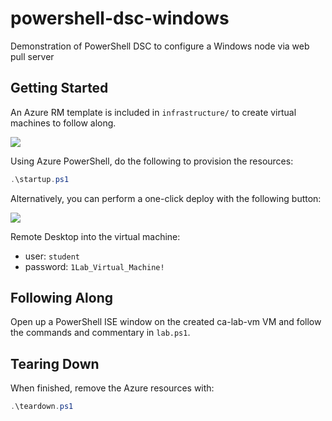 # powershell-dsc-windows
Demonstration of PowerShell DSC to configure a Windows node via web pull server

## Getting Started
An Azure RM template is included in `infrastructure/` to create virtual machines to follow along.

<a href="http://armviz.io/#/?load=https%3A%2F%2Fraw.githubusercontent.com%2Flrakai%2Fpowershell-dsc-windows%2Fmaster%2Finfrastructure%2Farm-template.json">
    <img src="https://camo.githubusercontent.com/536ab4f9bc823c2e0ce72fb610aafda57d8c6c12/687474703a2f2f61726d76697a2e696f2f76697375616c697a65627574746f6e2e706e67" data-canonical-src="http://armviz.io/visualizebutton.png" style="max-width:100%;">
</a> 

Using Azure PowerShell, do the following to provision the resources:
```ps1
.\startup.ps1
```
Alternatively, you can perform a one-click deploy with the following button:

<a href="https://portal.azure.com/#create/Microsoft.Template/uri/https%3A%2F%2Fraw.githubusercontent.com%2Flrakai%2Fpowershell-dsc-windows%2Fmaster%2Finfrastructure%2Farm-template.json">
    <img src="https://camo.githubusercontent.com/9285dd3998997a0835869065bb15e5d500475034/687474703a2f2f617a7572656465706c6f792e6e65742f6465706c6f79627574746f6e2e706e67" data-canonical-src="http://azuredeploy.net/deploybutton.png" style="max-width:100%;">
</a>

Remote Desktop into the virtual machine:
- user: `student`
- password: `1Lab_Virtual_Machine!`

## Following Along
Open up a PowerShell ISE window on the created ca-lab-vm VM and follow the commands and commentary in `lab.ps1`.

## Tearing Down
When finished, remove the Azure resources with:
```ps1
.\teardown.ps1
```